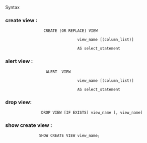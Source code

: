 Syntax
### create view : 
```
                 CREATE [OR REPLACE] VIEW

                                view_name [(column_list)]

                                AS select_statement
```
### alert view :
```
                  ALERT  VIEW

                                view_name [(column_list)]

                                AS select_statement
```
### drop view:
```
                DROP VIEW [IF EXISTS] view_name [, view_name]
```
### show create view :
```
               SHOW CREATE VIEW view_name;
```